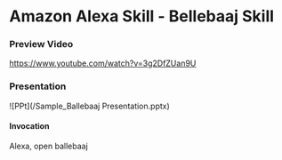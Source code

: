 # Amazon Alexa Skill - Bellebaaj Skill

### Preview Video
https://www.youtube.com/watch?v=3g2DfZUan9U

### Presentation
![PPt](/Sample_Ballebaaj Presentation.pptx)

#### Invocation

Alexa, open ballebaaj

